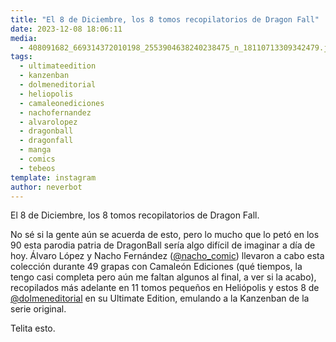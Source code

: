 ```yaml
---
title: "El 8 de Diciembre, los 8 tomos recopilatorios de Dragon Fall"
date: 2023-12-08 18:06:11
media: 
  - 408091682_669314372010198_2553904638240238475_n_18110713309342479.jpg
tags: 
  - ultimateedition
  - kanzenban
  - dolmeneditorial
  - heliopolis
  - camaleonediciones
  - nachofernandez
  - alvarolopez
  - dragonball
  - dragonfall
  - manga
  - comics
  - tebeos
template: instagram
author: neverbot
---
```


El 8 de Diciembre, los 8 tomos recopilatorios de Dragon Fall.

No sé si la gente aún se acuerda de esto, pero lo mucho que lo petó en los 90 esta parodia patria de DragonBall sería algo difícil de imaginar a día de hoy. Álvaro López y Nacho Fernández ([@nacho_comic](https://instagram.com/nacho_comic)) llevaron a cabo esta colección durante 49 grapas con Camaleón Ediciones (qué tiempos, la tengo casi completa pero aún me faltan algunos al final, a ver si la acabo), recopilados más adelante en 11 tomos pequeños en Heliópolis y estos 8 de [@dolmeneditorial](https://instagram.com/dolmeneditorial) en su Ultimate Edition, emulando a la Kanzenban de la serie original.

Telita esto.
